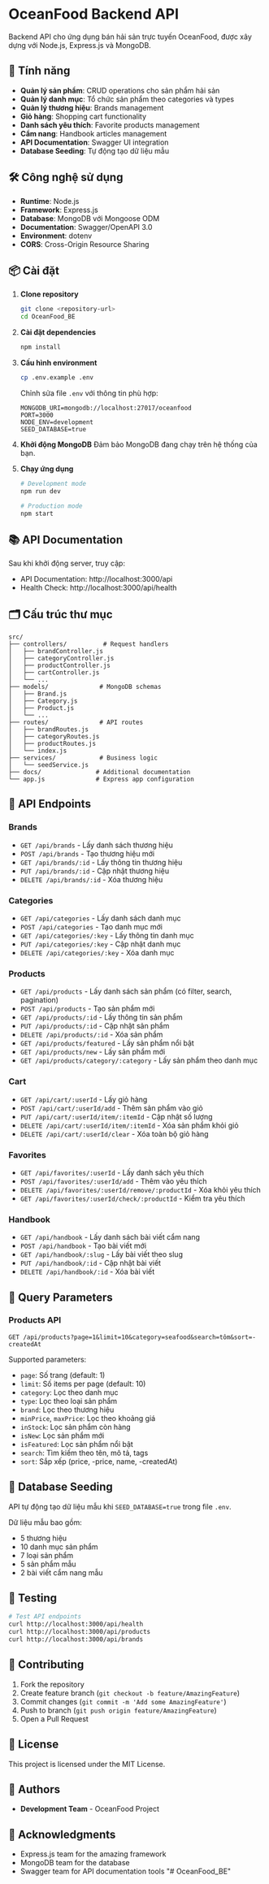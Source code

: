 # OceanFood Backend API

Backend API cho ứng dụng bán hải sản trực tuyến OceanFood, được xây dựng với Node.js, Express.js và MongoDB.

## 🚀 Tính năng

- **Quản lý sản phẩm**: CRUD operations cho sản phẩm hải sản
- **Quản lý danh mục**: Tổ chức sản phẩm theo categories và types
- **Quản lý thương hiệu**: Brands management
- **Giỏ hàng**: Shopping cart functionality
- **Danh sách yêu thích**: Favorite products management
- **Cẩm nang**: Handbook articles management
- **API Documentation**: Swagger UI integration
- **Database Seeding**: Tự động tạo dữ liệu mẫu

## 🛠️ Công nghệ sử dụng

- **Runtime**: Node.js
- **Framework**: Express.js
- **Database**: MongoDB với Mongoose ODM
- **Documentation**: Swagger/OpenAPI 3.0
- **Environment**: dotenv
- **CORS**: Cross-Origin Resource Sharing

## 📦 Cài đặt

1. **Clone repository**

   ```bash
   git clone <repository-url>
   cd OceanFood_BE
   ```

2. **Cài đặt dependencies**

   ```bash
   npm install
   ```

3. **Cấu hình environment**

   ```bash
   cp .env.example .env
   ```

   Chỉnh sửa file `.env` với thông tin phù hợp:

   ```
   MONGODB_URI=mongodb://localhost:27017/oceanfood
   PORT=3000
   NODE_ENV=development
   SEED_DATABASE=true
   ```

4. **Khởi động MongoDB**
   Đảm bảo MongoDB đang chạy trên hệ thống của bạn.

5. **Chạy ứng dụng**

   ```bash
   # Development mode
   npm run dev

   # Production mode
   npm start
   ```

## 📚 API Documentation

Sau khi khởi động server, truy cập:

- API Documentation: http://localhost:3000/api
- Health Check: http://localhost:3000/api/health

## 🗂️ Cấu trúc thư mục

```
src/
├── controllers/          # Request handlers
│   ├── brandController.js
│   ├── categoryController.js
│   ├── productController.js
│   ├── cartController.js
│   └── ...
├── models/              # MongoDB schemas
│   ├── Brand.js
│   ├── Category.js
│   ├── Product.js
│   └── ...
├── routes/              # API routes
│   ├── brandRoutes.js
│   ├── categoryRoutes.js
│   ├── productRoutes.js
│   └── index.js
├── services/            # Business logic
│   └── seedService.js
├── docs/               # Additional documentation
└── app.js              # Express app configuration
```

## 🔌 API Endpoints

### Brands

- `GET /api/brands` - Lấy danh sách thương hiệu
- `POST /api/brands` - Tạo thương hiệu mới
- `GET /api/brands/:id` - Lấy thông tin thương hiệu
- `PUT /api/brands/:id` - Cập nhật thương hiệu
- `DELETE /api/brands/:id` - Xóa thương hiệu

### Categories

- `GET /api/categories` - Lấy danh sách danh mục
- `POST /api/categories` - Tạo danh mục mới
- `GET /api/categories/:key` - Lấy thông tin danh mục
- `PUT /api/categories/:key` - Cập nhật danh mục
- `DELETE /api/categories/:key` - Xóa danh mục

### Products

- `GET /api/products` - Lấy danh sách sản phẩm (có filter, search, pagination)
- `POST /api/products` - Tạo sản phẩm mới
- `GET /api/products/:id` - Lấy thông tin sản phẩm
- `PUT /api/products/:id` - Cập nhật sản phẩm
- `DELETE /api/products/:id` - Xóa sản phẩm
- `GET /api/products/featured` - Lấy sản phẩm nổi bật
- `GET /api/products/new` - Lấy sản phẩm mới
- `GET /api/products/category/:category` - Lấy sản phẩm theo danh mục

### Cart

- `GET /api/cart/:userId` - Lấy giỏ hàng
- `POST /api/cart/:userId/add` - Thêm sản phẩm vào giỏ
- `PUT /api/cart/:userId/item/:itemId` - Cập nhật số lượng
- `DELETE /api/cart/:userId/item/:itemId` - Xóa sản phẩm khỏi giỏ
- `DELETE /api/cart/:userId/clear` - Xóa toàn bộ giỏ hàng

### Favorites

- `GET /api/favorites/:userId` - Lấy danh sách yêu thích
- `POST /api/favorites/:userId/add` - Thêm vào yêu thích
- `DELETE /api/favorites/:userId/remove/:productId` - Xóa khỏi yêu thích
- `GET /api/favorites/:userId/check/:productId` - Kiểm tra yêu thích

### Handbook

- `GET /api/handbook` - Lấy danh sách bài viết cẩm nang
- `POST /api/handbook` - Tạo bài viết mới
- `GET /api/handbook/:slug` - Lấy bài viết theo slug
- `PUT /api/handbook/:id` - Cập nhật bài viết
- `DELETE /api/handbook/:id` - Xóa bài viết

## 🎯 Query Parameters

### Products API

```
GET /api/products?page=1&limit=10&category=seafood&search=tôm&sort=-createdAt
```

Supported parameters:

- `page`: Số trang (default: 1)
- `limit`: Số items per page (default: 10)
- `category`: Lọc theo danh mục
- `type`: Lọc theo loại sản phẩm
- `brand`: Lọc theo thương hiệu
- `minPrice`, `maxPrice`: Lọc theo khoảng giá
- `inStock`: Lọc sản phẩm còn hàng
- `isNew`: Lọc sản phẩm mới
- `isFeatured`: Lọc sản phẩm nổi bật
- `search`: Tìm kiếm theo tên, mô tả, tags
- `sort`: Sắp xếp (price, -price, name, -createdAt)

## 🌱 Database Seeding

API tự động tạo dữ liệu mẫu khi `SEED_DATABASE=true` trong file `.env`.

Dữ liệu mẫu bao gồm:

- 5 thương hiệu
- 10 danh mục sản phẩm
- 7 loại sản phẩm
- 5 sản phẩm mẫu
- 2 bài viết cẩm nang mẫu

## 🧪 Testing

```bash
# Test API endpoints
curl http://localhost:3000/api/health
curl http://localhost:3000/api/products
curl http://localhost:3000/api/brands
```

## 📝 Contributing

1. Fork the repository
2. Create feature branch (`git checkout -b feature/AmazingFeature`)
3. Commit changes (`git commit -m 'Add some AmazingFeature'`)
4. Push to branch (`git push origin feature/AmazingFeature`)
5. Open a Pull Request

## 📄 License

This project is licensed under the MIT License.

## 👥 Authors

- **Development Team** - OceanFood Project

## 🙏 Acknowledgments

- Express.js team for the amazing framework
- MongoDB team for the database
- Swagger team for API documentation tools
"# OceanFood_BE" 
